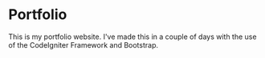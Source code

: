 Portfolio
==========

This is my portfolio website. I've made this in a couple of days with the use of the CodeIgniter Framework and Bootstrap.

